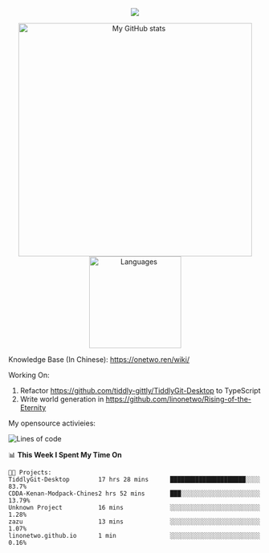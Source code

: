 <a href="https://github.com/linonetwo">
    <p align="center">
        <img src="https://github-profile-trophy.vercel.app/?username=linonetwo&column=7&theme=onedark"/>
    </p>
</a>
<a align="center" href="https://github.com/linonetwo">
  <p align="center">
    <img src="https://github-readme-stats.vercel.app/api?username=linonetwo&show_icons=true&count_private=true" alt="My GitHub stats" width="465"/>
    <img src="https://github-readme-stats.vercel.app/api/top-langs/?username=linonetwo&layout=compact&langs_count=10" alt="Languages" height="183">
  </p>
</a>

Knowledge Base (In Chinese): https://onetwo.ren/wiki/

Working On: 

1. Refactor https://github.com/tiddly-gittly/TiddlyGit-Desktop to TypeScript
1. Write world generation in https://github.com/linonetwo/Rising-of-the-Eternity

My opensource activieies:

<!--START_SECTION:waka-->
![Lines of code](https://img.shields.io/badge/From%20Hello%20World%20I%27ve%20Written-2.5%20million%20lines%20of%20code-blue)

📊 **This Week I Spent My Time On** 

```text
🐱‍💻 Projects: 
TiddlyGit-Desktop        17 hrs 28 mins      █████████████████████░░░░   83.7% 
CDDA-Kenan-Modpack-Chines2 hrs 52 mins       ███░░░░░░░░░░░░░░░░░░░░░░   13.79% 
Unknown Project          16 mins             ░░░░░░░░░░░░░░░░░░░░░░░░░   1.28% 
zazu                     13 mins             ░░░░░░░░░░░░░░░░░░░░░░░░░   1.07% 
linonetwo.github.io      1 min               ░░░░░░░░░░░░░░░░░░░░░░░░░   0.16%

```


<!--END_SECTION:waka-->
